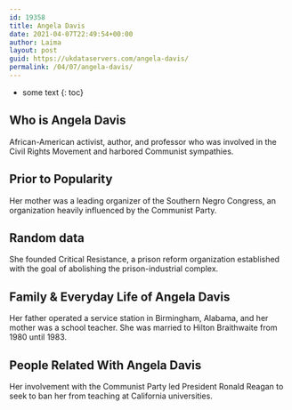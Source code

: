 ```yaml
---
id: 19358
title: Angela Davis
date: 2021-04-07T22:49:54+00:00
author: Laima
layout: post
guid: https://ukdataservers.com/angela-davis/
permalink: /04/07/angela-davis/
---
```


* some text
{: toc}


## Who is Angela Davis
                  
                  
                  
African-American activist, author, and professor who was involved in the Civil Rights Movement and harbored Communist sympathies.
                  
              
            
              
            
                
                
                
## Prior to Popularity
                  
                  
                  
Her mother was a leading organizer of the Southern Negro Congress, an organization heavily influenced by the Communist Party.
                  
              
            
              
            
                
                
                
## Random data
                  
                  
                  
She founded Critical Resistance, a prison reform organization established with the goal of abolishing the prison-industrial complex.
                  
              
            
              
            
                
                
                
## Family & Everyday Life of Angela Davis
                  
                  
                  
Her father operated a service station in Birmingham, Alabama, and her mother was a school teacher. She was married to Hilton Braithwaite from 1980 until 1983.
                  
              
            
              
            
                
                
                
## People Related With Angela Davis
                  
                  
                  
Her involvement with the Communist Party led President Ronald Reagan to seek to ban her from teaching at California universities.
                  
              
            
              
            
                
              
            
              
              
            
            
              
            
          
          
          